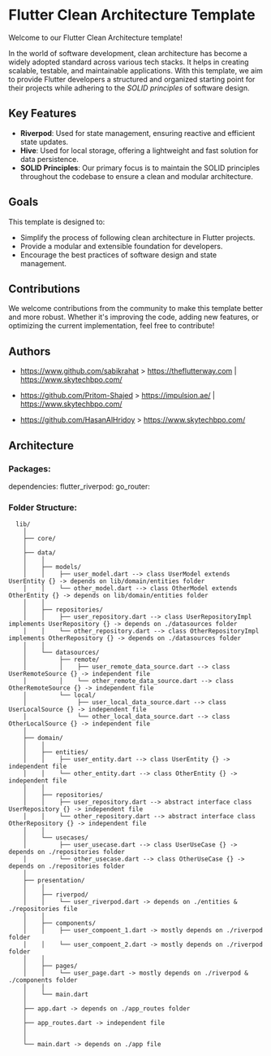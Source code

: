 
# Flutter Clean Architecture Template  

Welcome to our Flutter Clean Architecture template!  

In the world of software development, clean architecture has become a widely adopted standard across various tech stacks. It helps in creating scalable, testable, and maintainable applications. With this template, we aim to provide Flutter developers a structured and organized starting point for their projects while adhering to the *SOLID principles* of software design.  

## Key Features  
- **Riverpod**: Used for state management, ensuring reactive and efficient state updates.  
- **Hive**: Used for local storage, offering a lightweight and fast solution for data persistence.  
- **SOLID Principles**: Our primary focus is to maintain the SOLID principles throughout the codebase to ensure a clean and modular architecture.  

## Goals  
This template is designed to:  
- Simplify the process of following clean architecture in Flutter projects.  
- Provide a modular and extensible foundation for developers.  
- Encourage the best practices of software design and state management.  

## Contributions  
We welcome contributions from the community to make this template better and more robust. Whether it's improving the code, adding new features, or optimizing the current implementation, feel free to contribute!

## Authors

- https://www.github.com/sabikrahat > https://theflutterway.com | https://www.skytechbpo.com/ 

- https://github.com/Pritom-Shajed > https://impulsion.ae/ | https://www.skytechbpo.com/

- https://github.com/HasanAlHridoy > https://www.skytechbpo.com/

## Architecture

### Packages:

  dependencies:
    flutter_riverpod:
    go_router:

  
### Folder Structure:
```
  lib/
    │
    ├── core/
    │
    ├── data/
    │    │
    │    ├── models/
    │    │    ├── user_model.dart --> class UserModel extends UserEntity {} -> depends on lib/domain/entities folder
    │    │    └── other_model.dart --> class OtherModel extends OtherEntity {} -> depends on lib/domain/entities folder
    │    │
    │    ├── repositories/
    │    │    ├── user_repository.dart --> class UserRepositoryImpl implements UserRepository {} -> depends on ./datasources folder
    │    │    └── other_repository.dart --> class OtherRepositoryImpl implements OtherRepository {} -> depends on ./datasources folder
    │    │
    │    └── datasources/
    │         ├── remote/
    │         │    ├── user_remote_data_source.dart --> class UserRemoteSource {} -> independent file
    │         │    └── other_remote_data_source.dart --> class OtherRemoteSource {} -> independent file
    │         └── local/
    │              ├── user_local_data_source.dart --> class UserLocalSource {} -> independent file
    │              └── other_local_data_source.dart --> class OtherLocalSource {} -> independent file
    │
    ├── domain/
    │    │
    │    ├── entities/
    │    │    ├── user_entity.dart --> class UserEntity {} -> independent file
    │    │    └── other_entity.dart --> class OtherEntity {} -> independent file
    │    │
    │    ├── repositories/
    │    │    ├── user_repository.dart --> abstract interface class UserRepository {} -> independent file
    │    │    └── other_repository.dart --> abstract interface class OtherRepository {} -> independent file
    │    │
    │    └── usecases/
    │         ├── user_usecase.dart --> class UserUseCase {} -> depends on ./repositories folder
    │         └── other_usecase.dart --> class OtherUseCase {} -> depends on ./repositories folder
    │
    ├── presentation/
    │    │
    │    ├── riverpod/
    │    │    └── user_riverpod.dart -> depends on ./entities & ./repositories file
    │    │
    │    ├── components/
    │    │    ├── user_compoent_1.dart -> mostly depends on ./riverpod folder
    │    │    └── user_compoent_2.dart -> mostly depends on ./riverpod folder
    │    │
    │    ├── pages/
    │    │    └── user_page.dart -> mostly depends on ./riverpod & ./components folder
    │    │
    │    └── main.dart
    │
    ├── app.dart -> depends on ./app_routes folder
    │
    ├── app_routes.dart -> independent file
    │
    │
    └── main.dart -> depends on ./app file
```